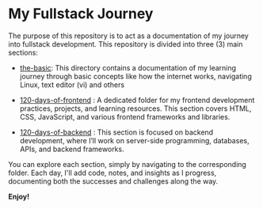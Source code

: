 # **My Fullstack Journey**
The purpose of this repository is to act as a documentation of my journey into fullstack development. This repository is divided into three (3) main sections:

* [the-basic](the-basic/): This directory contains a documentation of my learning journey through basic concepts like how the internet works, navigating Linux, text editor (vi) and others

* [120-days-of-frontend](120-days-of-frontend/)
: A dedicated folder for my frontend development practices, projects, and learning resources. This section covers HTML, CSS, JavaScript, and various frontend frameworks and libraries.

* [120-days-of-backend](120-days-of-backend/)
: This section is focused on backend development, where I’ll work on server-side programming, databases, APIs, and backend frameworks.

You can explore each section, simply by navigating to the corresponding folder. Each day, I'll add code, notes, and insights as I progress, documenting both the successes and challenges along the way.

**Enjoy!**
